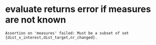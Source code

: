 # evaluate returns error if measures are not known

    Assertion on 'measures' failed: Must be a subset of set {dist_x_interest,dist_target,nr_changed}.

